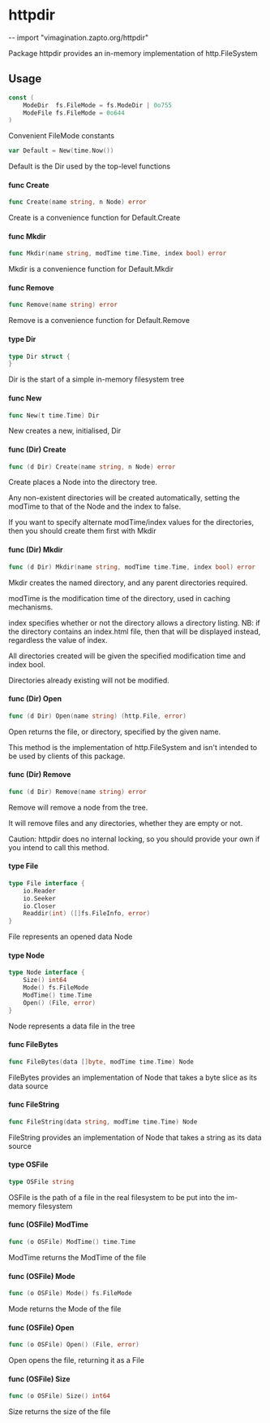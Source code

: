 # httpdir
--
    import "vimagination.zapto.org/httpdir"

Package httpdir provides an in-memory implementation of http.FileSystem

## Usage

```go
const (
	ModeDir  fs.FileMode = fs.ModeDir | 0o755
	ModeFile fs.FileMode = 0o644
)
```
Convenient FileMode constants

```go
var Default = New(time.Now())
```
Default is the Dir used by the top-level functions

#### func  Create

```go
func Create(name string, n Node) error
```
Create is a convenience function for Default.Create

#### func  Mkdir

```go
func Mkdir(name string, modTime time.Time, index bool) error
```
Mkdir is a convenience function for Default.Mkdir

#### func  Remove

```go
func Remove(name string) error
```
Remove is a convenience function for Default.Remove

#### type Dir

```go
type Dir struct {
}
```

Dir is the start of a simple in-memory filesystem tree

#### func  New

```go
func New(t time.Time) Dir
```
New creates a new, initialised, Dir

#### func (Dir) Create

```go
func (d Dir) Create(name string, n Node) error
```
Create places a Node into the directory tree.

Any non-existent directories will be created automatically, setting the modTime
to that of the Node and the index to false.

If you want to specify alternate modTime/index values for the directories, then
you should create them first with Mkdir

#### func (Dir) Mkdir

```go
func (d Dir) Mkdir(name string, modTime time.Time, index bool) error
```
Mkdir creates the named directory, and any parent directories required.

modTime is the modification time of the directory, used in caching mechanisms.

index specifies whether or not the directory allows a directory listing. NB: if
the directory contains an index.html file, then that will be displayed instead,
regardless the value of index.

All directories created will be given the specified modification time and index
bool.

Directories already existing will not be modified.

#### func (Dir) Open

```go
func (d Dir) Open(name string) (http.File, error)
```
Open returns the file, or directory, specified by the given name.

This method is the implementation of http.FileSystem and isn't intended to be
used by clients of this package.

#### func (Dir) Remove

```go
func (d Dir) Remove(name string) error
```
Remove will remove a node from the tree.

It will remove files and any directories, whether they are empty or not.

Caution: httpdir does no internal locking, so you should provide your own if you
intend to call this method.

#### type File

```go
type File interface {
	io.Reader
	io.Seeker
	io.Closer
	Readdir(int) ([]fs.FileInfo, error)
}
```

File represents an opened data Node

#### type Node

```go
type Node interface {
	Size() int64
	Mode() fs.FileMode
	ModTime() time.Time
	Open() (File, error)
}
```

Node represents a data file in the tree

#### func  FileBytes

```go
func FileBytes(data []byte, modTime time.Time) Node
```
FileBytes provides an implementation of Node that takes a byte slice as its data
source

#### func  FileString

```go
func FileString(data string, modTime time.Time) Node
```
FileString provides an implementation of Node that takes a string as its data
source

#### type OSFile

```go
type OSFile string
```

OSFile is the path of a file in the real filesystem to be put into the im-memory
filesystem

#### func (OSFile) ModTime

```go
func (o OSFile) ModTime() time.Time
```
ModTime returns the ModTime of the file

#### func (OSFile) Mode

```go
func (o OSFile) Mode() fs.FileMode
```
Mode returns the Mode of the file

#### func (OSFile) Open

```go
func (o OSFile) Open() (File, error)
```
Open opens the file, returning it as a File

#### func (OSFile) Size

```go
func (o OSFile) Size() int64
```
Size returns the size of the file
